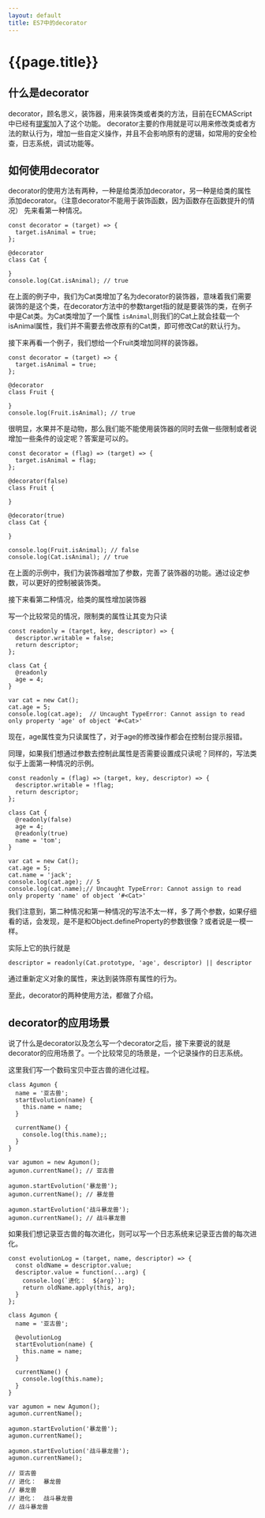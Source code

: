 ```yaml
---
layout: default
title: ES7中的decorator
---
```

# {{page.title}}

## 什么是decorator

decorator，顾名思义，装饰器，用来装饰类或者类的方法，目前在ECMAScript中已经有[提案](https://github.com/tc39/proposal-decorators)加入了这个功能。
decorator主要的作用就是可以用来修改类或者方法的默认行为，增加一些自定义操作，并且不会影响原有的逻辑，如常用的安全检查，日志系统，调试功能等。

## 如何使用decorator

decorator的使用方法有两种，一种是给类添加decorator，另一种是给类的属性添加decorator。（注意decorator不能用于装饰函数，因为函数存在函数提升的情况）
先来看第一种情况。

```
const decorator = (target) => {
  target.isAnimal = true;
};

@decorator
class Cat {

}
console.log(Cat.isAnimal); // true
```

在上面的例子中，我们为Cat类增加了名为decorator的装饰器，意味着我们需要装饰的是这个类，在decorator方法中的参数target指的就是要装饰的类，在例子中是Cat类。为Cat类增加了一个属性 `isAnimal`,则我们的Cat上就会挂载一个isAnimal属性，我们并不需要去修改原有的Cat类，即可修改Cat的默认行为。

接下来再看一个例子，我们想给一个Fruit类增加同样的装饰器。

```
const decorator = (target) => {
  target.isAnimal = true;
};

@decorator
class Fruit {

}
console.log(Fruit.isAnimal); // true
```

很明显，水果并不是动物，那么我们能不能使用装饰器的同时去做一些限制或者说增加一些条件的设定呢？答案是可以的。

```
const decorator = (flag) => (target) => {
  target.isAnimal = flag;
};

@decorator(false)
class Fruit {

}

@decorator(true)
class Cat {

}

console.log(Fruit.isAnimal); // false
console.log(Cat.isAnimal); // true
```

在上面的示例中，我们为装饰器增加了参数，完善了装饰器的功能。通过设定参数，可以更好的控制被装饰类。


接下来看第二种情况，给类的属性增加装饰器

写一个比较常见的情况，限制类的属性让其变为只读

```
const readonly = (target, key, descriptor) => {
  descriptor.writable = false;
  return descriptor;
};

class Cat {
  @readonly
  age = 4;
}

var cat = new Cat();
cat.age = 5;
console.log(cat.age);  // Uncaught TypeError: Cannot assign to read only property 'age' of object '#<Cat>'
```

现在，age属性变为只读属性了，对于age的修改操作都会在控制台提示报错。

同理，如果我们想通过参数去控制此属性是否需要设置成只读呢？同样的，写法类似于上面第一种情况的示例。

```
const readonly = (flag) => (target, key, descriptor) => {
  descriptor.writable = !flag;
  return descriptor;
};

class Cat {
  @readonly(false)
  age = 4;
  @readonly(true)
  name = 'tom';
}

var cat = new Cat();
cat.age = 5;
cat.name = 'jack';
console.log(cat.age); // 5
console.log(cat.name);// Uncaught TypeError: Cannot assign to read only property 'name' of object '#<Cat>'
```

我们注意到，第二种情况和第一种情况的写法不太一样，多了两个参数，如果仔细看的话，会发现，是不是和Object.defineProperty的参数很像？或者说是一模一样。

实际上它的执行就是
```
descriptor = readonly(Cat.prototype, 'age', descriptor) || descriptor
```
通过重新定义对象的属性，来达到装饰原有属性的行为。

至此，decorator的两种使用方法，都做了介绍。

## decorator的应用场景

说了什么是decorator以及怎么写一个decorator之后，接下来要说的就是decorator的应用场景了。一个比较常见的场景是，一个记录操作的日志系统。

这里我们写一个数码宝贝中亚古兽的进化过程。

```
class Agumon {
  name = '亚古兽';
  startEvolution(name) {
    this.name = name;
  }

  currentName() {
    console.log(this.name);;
  }
}

var agumon = new Agumon();
agumon.currentName(); // 亚古兽

agumon.startEvolution('暴龙兽');
agumon.currentName(); // 暴龙兽

agumon.startEvolution('战斗暴龙兽');
agumon.currentName(); // 战斗暴龙兽
```

如果我们想记录亚古兽的每次进化，则可以写一个日志系统来记录亚古兽的每次进化。

```
const evolutionLog = (target, name, descriptor) => {
  const oldName = descriptor.value;
  descriptor.value = function(...arg) {
    console.log(`进化：  ${arg}`);
    return oldName.apply(this, arg);
  }
};

class Agumon {
  name = '亚古兽';

  @evolutionLog
  startEvolution(name) {
    this.name = name;
  }

  currentName() {
    console.log(this.name);
  }
}

var agumon = new Agumon();
agumon.currentName();

agumon.startEvolution('暴龙兽');
agumon.currentName();

agumon.startEvolution('战斗暴龙兽');
agumon.currentName();

// 亚古兽
// 进化：  暴龙兽
// 暴龙兽
// 进化：  战斗暴龙兽
// 战斗暴龙兽
```